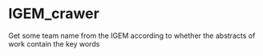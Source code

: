 # IGEM_crawer
Get some team name from the IGEM according to whether the abstracts of work contain the key words
